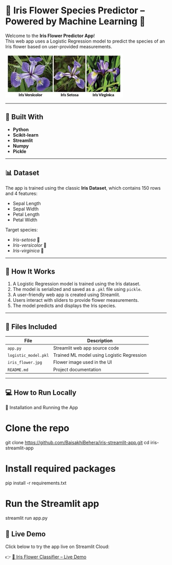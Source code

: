 # 🌸 Iris Flower Species Predictor – Powered by Machine Learning 🌿

Welcome to the **Iris Flower Predictor App**!  
This web app uses a Logistic Regression model to predict the species of an Iris flower based on user-provided measurements.

![Iris Flower](iris_flower.jpg)

---

## 🚀 Built With

- **Python**
- **Scikit-learn**
- **Streamlit**
- **Numpy**
- **Pickle**

---

## 📊 Dataset

The app is trained using the classic **Iris Dataset**, which contains 150 rows and 4 features:

- Sepal Length
- Sepal Width
- Petal Length
- Petal Width

Target species:

- *Iris-setosa* 🌸  
- *Iris-versicolor* 🌿  
- *Iris-virginica* 🌺  

---

## 🧠 How It Works

1. A Logistic Regression model is trained using the Iris dataset.
2. The model is serialized and saved as a `.pkl` file using `pickle`.
3. A user-friendly web app is created using Streamlit.
4. Users interact with sliders to provide flower measurements.
5. The model predicts and displays the Iris species.

---

## 📁 Files Included

| File                | Description                                    |
|---------------------|------------------------------------------------|
| `app.py`            | Streamlit web app source code                  |
| `logistic_model.pkl`| Trained ML model using Logistic Regression     |
| `iris_flower.jpg`   | Flower image used in the UI                    |
| `README.md`         | Project documentation                          |

---

## 💻 How to Run Locally
   
🚀 Installation and Running the App

# Clone the repo
git clone https://github.com/BaisakhiBehera/iris-streamlit-app.git
cd iris-streamlit-app

# Install required packages
pip install -r requirements.txt

# Run the Streamlit app
streamlit run app.py

## 🚀 Live Demo

Click below to try the app live on Streamlit Cloud:

👉 [🌼 Iris Flower Classifier – Live Demo](https://iris-app-new1.streamlit.app/)
